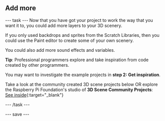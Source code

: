 ## Add more

--- task ---
Now that you have got your project to work the way that you want it to, you could add more layers to your 3D scenery.

If you only used backdrops and sprites from the Scratch Libraries, then you could use the Paint editor to create some of your own scenery. 

You could also add more sound effects and variables.

**Tip**: Professional programmers explore and take inspiration from code created by other programmers.

You may want to investigate the example projects in **step 2: Get inspiration**.

Take a look at the community created 3D scene projects below OR explore the Raspberry Pi Foundation's studio of **3D Scene Community Projects**: [See inside](https://scratch.mit.edu/studios/28115978){:target="_blank"}

--- /task ---

--- save ---

